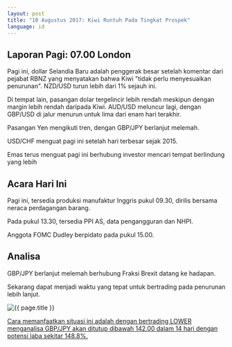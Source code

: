 ```yaml
---
layout: post
title: "10 Augustus 2017: Kiwi Runtuh Pada Tingkat Prospek"
language: id
---
```

## Laporan Pagi: 07.00 London

Pagi ini, dollar Selandia Baru adalah penggerak besar setelah komentar dari pejabat RBNZ yang menyatakan bahwa Kiwi "tidak perlu menyesuaikan penurunan". NZD/USD turun lebih dari 1% sejauh ini.  

Di tempat lain, pasangan dolar tergelincir lebih rendah meskipun dengan margin lebih rendah daripada Kiwi. AUD/USD meluncur lagi, dengan GBP/USD di jalur menurun untuk lima dari enam hari terakhir.

Pasangan Yen mengikuti tren, dengan GBP/JPY berlanjut melemah. 

USD/CHF menguat pagi ini setelah hari terbesar sejak 2015.

Emas terus menguat pagi ini berhubung investor mencari tempat berlindung yang lebih

## Acara Hari Ini

Pagi ini, tersedia produksi manufaktur Inggris pukul 09.30, dirilis bersama neraca perdagangan barang.

Pada pukul 13.30, tersedia PPI AS, data pengangguran dan NHPI. 

Anggota FOMC Dudley berpidato pada pukul 15.00. 

## Analisa

GBP/JPY berlanjut melemah berhubung Fraksi Brexit datang ke hadapan.

Sekarang dapat menjadi waktu yang tepat untuk bertrading pada penurunan lebih lanjut.

<img src="{{ site.url }}/images/id-10-aug-17.png" alt="{{ page.title }}" title="{{ page.title }}">

<a href="%LINK%%?currency=USD& market=forex&underlying=frxGBPJPY&formname=higherlower&duration_amount=14&duration_units=d&amount=10&amount_type=payout&expiry_type=duration&barrier=142" target="_blank">Cara memanfaatkan situasi ini adalah dengan bertrading LOWER menganalisa GBP/JPY akan ditutup dibawah 142.00 dalam 14 hari dengan potensi laba sekitar 148.8%.</a>